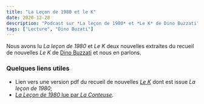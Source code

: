 ```yaml
---
title: "La Leçon de 1980 et le K"
date: 2020-12-28
description: "Podcast sur *La leçon de 1980* et *Le K* de Dino Buzzati"
tags: ["Lecture", "Dino Buzati"]
---
```



Nous avons lu *La leçon de 1980* et *Le K* deux nouvelles extraites du recueil de nouvelles *Le K* de [Dino Buzzati](https://fr.wikipedia.org/wiki/Dino_Buzzati) et nous en parlons. 


<!-- reve / devenu riche egnine, maus qu'est ce que le K 
toujours mefier du K, symbolique ?
vi mefiant realiser beacuoup de chose
est ce que son pere a  dit la verité refreiner ou aider -->



### Quelques liens utiles 

- Lien vers une version pdf du recueil de nouvelles [*Le K*](https://fr.wikipedia.org/wiki/Dino_Buzzati#Le_K) dont est issue *La leçon de 1980*;
- [*La Leçon de 1980* lue par *La Conteuse*](https://www.youtube.com/watch?v=_FRyRGmBttY).